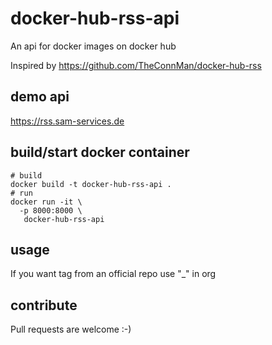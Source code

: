 # docker-hub-rss-api

An api for docker images on docker hub

Inspired by https://github.com/TheConnMan/docker-hub-rss

## demo api
https://rss.sam-services.de

## build/start docker container
```
# build
docker build -t docker-hub-rss-api .
# run
docker run -it \
  -p 8000:8000 \
   docker-hub-rss-api
```

## usage

If you want tag from an official repo use "_" in org

## contribute

Pull requests are welcome :-)

